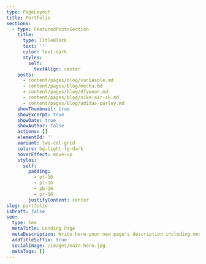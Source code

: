 ```yaml
---
type: PageLayout
title: Portfolio
sections:
  - type: FeaturedPostsSection
    title:
      type: TitleBlock
      text: ''
      color: text-dark
      styles:
        self:
          textAlign: center
    posts:
      - content/pages/blog/variasole.md
      - content/pages/blog/mecha.md
      - content/pages/blog/dfywear.md
      - content/pages/blog/nike-air-sk.md
      - content/pages/blog/adidas-parley.md
    showThumbnail: true
    showExcerpt: true
    showDate: true
    showAuthor: false
    actions: []
    elementId: ''
    variant: two-col-grid
    colors: bg-light-fg-dark
    hoverEffect: move-up
    styles:
      self:
        padding:
          - pt-16
          - pl-16
          - pb-16
          - pr-16
        justifyContent: center
slug: portfolio
isDraft: false
seo:
  type: Seo
  metaTitle: Landing Page
  metaDescription: Write here your new page's description including most relevant keywords.
  addTitleSuffix: true
  socialImage: /images/main-hero.jpg
  metaTags: []
---
```

